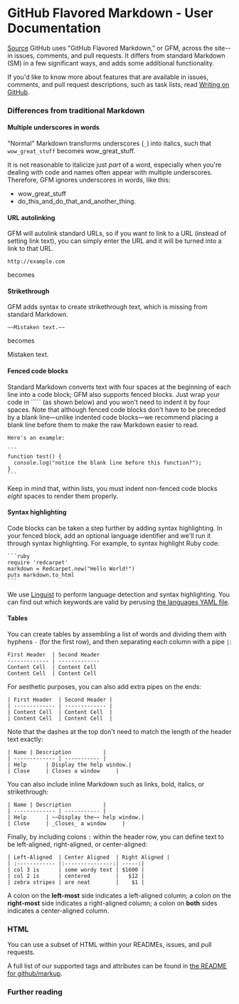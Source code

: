 # GitHub Flavored Markdown - User Documentation

[Source](https://help.github.com/articles/github-flavored-markdown/ "Permalink to GitHub Flavored Markdown - User Documentation")
GitHub uses "GitHub Flavored Markdown," or GFM, across the site--in issues, comments, and pull requests. It differs from standard Markdown (SM) in a few significant ways, and adds some additional functionality.

If you'd like to know more about features that are available in issues, comments, and pull request descriptions, such as task lists, read [Writing on GitHub][2].

###  Differences from traditional Markdown

####  Multiple underscores in words

"Normal" Markdown transforms underscores (`_`) into italics, such that `wow_great_stuff` becomes wow_great_stuff.

It is not reasonable to italicize just _part_ of a word, especially when you're dealing with code and names often appear with multiple underscores. Therefore, GFM ignores underscores in words, like this:

* wow_great_stuff
* do_this_and_do_that_and_another_thing.

####  URL autolinking

GFM will autolink standard URLs, so if you want to link to a URL (instead of setting link text), you can simply enter the URL and it will be turned into a link to that URL.


    http://example.com


becomes



####  Strikethrough

GFM adds syntax to create strikethrough text, which is missing from standard Markdown.


    ~~Mistaken text.~~


becomes

Mistaken text.

####  Fenced code blocks

Standard Markdown converts text with four spaces at the beginning of each line into a code block; GFM also supports fenced blocks. Just wrap your code in ````` (as shown below) and you won't need to indent it by four spaces. Note that although fenced code blocks don't have to be preceded by a blank line—unlike indented code blocks—we recommend placing a blank line before them to make the raw Markdown easier to read.


    Here's an example:

    ```
    function test() {
      console.log("notice the blank line before this function?");
    }
    ```


Keep in mind that, within lists, you must indent non-fenced code blocks _eight_ spaces to render them properly.

####  Syntax highlighting

Code blocks can be taken a step further by adding syntax highlighting. In your fenced block, add an optional language identifier and we'll run it through syntax highlighting. For example, to syntax highlight Ruby code:


    ```ruby
    require 'redcarpet'
    markdown = Redcarpet.new("Hello World!")
    puts markdown.to_html
    ```


We use [Linguist][3] to perform language detection and syntax highlighting. You can find out which keywords are valid by perusing [the languages YAML file][4].

####  Tables

You can create tables by assembling a list of words and dividing them with hyphens `-` (for the first row), and then separating each column with a pipe `|`:



    First Header  | Second Header
    ------------- | -------------
    Content Cell  | Content Cell
    Content Cell  | Content Cell




For aesthetic purposes, you can also add extra pipes on the ends:



    | First Header  | Second Header |
    | ------------- | ------------- |
    | Content Cell  | Content Cell  |
    | Content Cell  | Content Cell  |




Note that the dashes at the top don't need to match the length of the header text exactly:



    | Name | Description          |
    | ------------- | ----------- |
    | Help      | Display the help window.|
    | Close     | Closes a window     |




You can also include inline Markdown such as links, bold, italics, or strikethrough:



    | Name | Description          |
    | ------------- | ----------- |
    | Help      | ~~Display the~~ help window.|
    | Close     | _Closes_ a window     |




Finally, by including colons `:` within the header row, you can define text to be left-aligned, right-aligned, or center-aligned:



    | Left-Aligned  | Center Aligned  | Right Aligned |
    | :------------ |:---------------:| -----:|
    | col 3 is      | some wordy text | $1600 |
    | col 2 is      | centered        |   $12 |
    | zebra stripes | are neat        |    $1 |




A colon on the **left-most** side indicates a left-aligned column; a colon on the **right-most** side indicates a right-aligned column; a colon on **both** sides indicates a center-aligned column.

###  HTML

You can use a subset of HTML within your READMEs, issues, and pull requests.

A full list of our supported tags and attributes can be found in [the README for github/markup][5].

###  Further reading

[1]: https://help.github.com/articles/markdown-basics
[2]: https://help.github.com/articles/writing-on-github
[3]: https://github.com/github/linguist
[4]: https://github.com/github/linguist/blob/master/lib/linguist/languages.yml
[5]: https://github.com/github/markup/tree/master#html-sanitization
